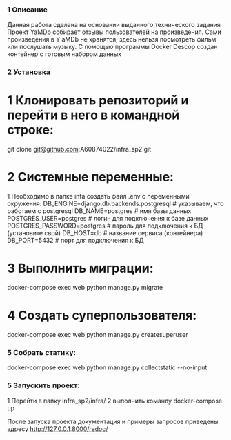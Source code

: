 ### 1 Описание

Данная работа сделана на основании выданного технического задания
Проект YaMDb собирает отзывы пользователей на произведения. Сами произведения в Y
aMDb не хранятся, здесь нельзя посмотреть фильм или послушать музыку.
C помощью программы Docker Descop создан контейнер с готовым набором данных

### 2 Установка

# 1 Клонировать репозиторий и перейти в него в командной строке:
git clone git@github.com:A60874022/infra_sp2.git


# 2 Системные переменные:

1 Необходимо в папке infa создать файл .env c переменными окружения:
DB_ENGINE=django.db.backends.postgresql # указываем, что работаем с postgresql
DB_NAME=postgres # имя базы данных
POSTGRES_USER=postgres # логин для подключения к базе данных
POSTGRES_PASSWORD=postgres # пароль для подключения к БД (установите свой)
DB_HOST=db # название сервиса (контейнера)
DB_PORT=5432 # порт для подключения к БД 

# 3 Выполнить миграции:

docker-compose exec web python manage.py migrate

# 4 Создать суперпользователя:

docker-compose exec web python manage.py createsuperuser


### 5 Собрать статику:
docker-compose exec web python manage.py collectstatic --no-input

### 5 Запускить проект:

1 Перейти в папку infra_sp2/infra/
2 выполнить команду docker-compose up

После запуска проекта документация и примеры запросов приведены адресу http://127.0.0.1:8000/redoc/ 
